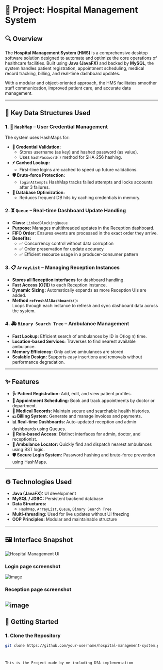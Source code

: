 # 🏥 Project: Hospital Management System

## 🔍 Overview

The **Hospital Management System (HMS)** is a comprehensive desktop software solution designed to automate and optimize the core operations of healthcare facilities. Built using **Java (JavaFX)** and backed by **MySQL**, the system handles patient registration, appointment scheduling, medical record tracking, billing, and real-time dashboard updates.

With a modular and object-oriented approach, the HMS facilitates smoother staff communication, improved patient care, and accurate data management.

---

## 🧠 Key Data Structures Used

### 1. 🧾 `HashMap` – User Credential Management

The system uses HashMaps for:

- **🔐 Credential Validation:**  
  - Stores username (as key) and hashed password (as value).
  - Uses `hashPassword()` method for SHA-256 hashing.
- **⚡ Cached Lookup:**  
  - First-time logins are cached to speed up future validations.
- **🛡️ Brute-force Protection:**  
  - `loginAttempts` HashMap tracks failed attempts and locks accounts after 3 failures.
- **🔄 Database Optimization:**  
  - Reduces frequent DB hits by caching credentials in memory.

### 2. ⏳ `Queue` – Real-time Dashboard Update Handling

- **Class:** `LinkedBlockingQueue`
- **Purpose:** Manages multithreaded updates in the Reception dashboard.
- **FIFO Order:** Ensures events are processed in the exact order they arrive.
- **Benefits:**
  - ✅ Concurrency control without data corruption
  - ✅ Order preservation for update accuracy
  - ✅ Efficient resource usage in a producer-consumer pattern

### 3. 📋 `ArrayList` – Managing Reception Instances

- **Stores all Reception interfaces** for dashboard handling.
- **Fast Access (O(1))** to each Reception instance.
- **Dynamic Sizing:** Automatically expands as more Reception UIs are added.
- **Method `refreshAllDashboards()`:**  
  Loops through each instance to refresh and sync dashboard data across the system.

### 4. 🚑 `Binary Search Tree` – Ambulance Management

- **Fast Lookup:** Efficient search of ambulances by ID in O(log n) time.
- **Location-based Services:** Traverses to find nearest available ambulance.
- **Memory Efficiency:** Only active ambulances are stored.
- **Scalable Design:** Supports easy insertions and removals without performance degradation.

---

## ✨ Features

- **🩺 Patient Registration:** Add, edit, and view patient profiles.
- **📅 Appointment Scheduling:** Book and track appointments by doctor or department.
- **📂 Medical Records:** Maintain secure and searchable health histories.
- **💵 Billing System:** Generate and manage invoices and payments.
- **📊 Real-time Dashboards:** Auto-updated reception and admin dashboards using Queues.
- **🔐 Role-based Access:** Distinct interfaces for admin, doctor, and receptionist.
- **📡 Ambulance Locator:** Quickly find and dispatch nearest ambulances using BST logic.
- **🛡️ Secure Login System:** Password hashing and brute-force prevention using HashMaps.

---

## ⚙️ Technologies Used

- **Java (JavaFX):** UI development
- **MySQL / JDBC:** Persistent backend database
- **Data Structures:**
  - `HashMap`, `ArrayList`, `Queue`, `Binary Search Tree`
- **Multi-threading:** Used for live updates without UI freezing
- **OOP Principles:** Modular and maintainable structure

---

## 🖼️ Interface Snapshot

![Hospital Management UI](https://github.com/user-attachments/assets/hospital-ui-screenshot)

### Login page screenshot
![image](https://github.com/user-attachments/assets/a5a3e229-0320-4b72-82ed-3b54f08382e8)

### Reception page screenshot
![image](https://github.com/user-attachments/assets/3a863aae-2e80-4811-bcc2-8034b3c9b727)
---

## 🚀 Getting Started

### 1. Clone the Repository
```bash
git clone https://github.com/your-username/hospital-management-system.git



This is the Project made by me including DSA implementation




